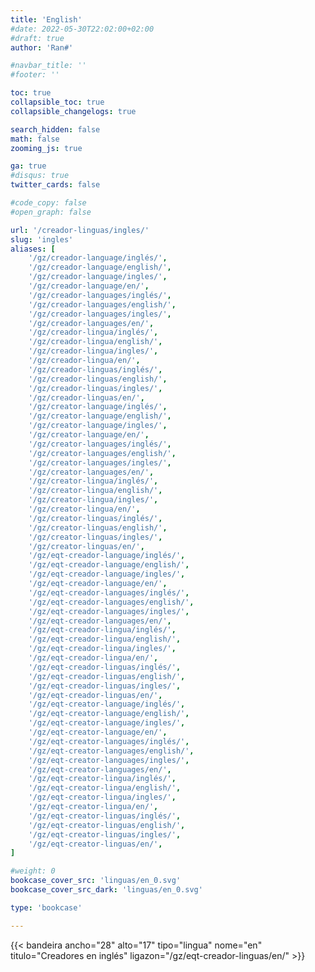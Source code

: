 ```yaml
---
title: 'English'
#date: 2022-05-30T22:02:00+02:00
#draft: true
author: 'Ran#'

#navbar_title: ''
#footer: ''

toc: true
collapsible_toc: true
collapsible_changelogs: true

search_hidden: false
math: false
zooming_js: true

ga: true
#disqus: true
twitter_cards: false

#code_copy: false
#open_graph: false

url: '/creador-linguas/ingles/'
slug: 'ingles'
aliases: [
    '/gz/creador-language/inglés/',
    '/gz/creador-language/english/',
    '/gz/creador-language/ingles/',
    '/gz/creador-language/en/',
    '/gz/creador-languages/inglés/',
    '/gz/creador-languages/english/',
    '/gz/creador-languages/ingles/',
    '/gz/creador-languages/en/',
    '/gz/creador-lingua/inglés/',
    '/gz/creador-lingua/english/',
    '/gz/creador-lingua/ingles/',
    '/gz/creador-lingua/en/',
    '/gz/creador-linguas/inglés/',
    '/gz/creador-linguas/english/',
    '/gz/creador-linguas/ingles/',
    '/gz/creador-linguas/en/',
    '/gz/creator-language/inglés/',
    '/gz/creator-language/english/',
    '/gz/creator-language/ingles/',
    '/gz/creator-language/en/',
    '/gz/creator-languages/inglés/',
    '/gz/creator-languages/english/',
    '/gz/creator-languages/ingles/',
    '/gz/creator-languages/en/',
    '/gz/creator-lingua/inglés/',
    '/gz/creator-lingua/english/',
    '/gz/creator-lingua/ingles/',
    '/gz/creator-lingua/en/',
    '/gz/creator-linguas/inglés/',
    '/gz/creator-linguas/english/',
    '/gz/creator-linguas/ingles/',
    '/gz/creator-linguas/en/',
    '/gz/eqt-creador-language/inglés/',
    '/gz/eqt-creador-language/english/',
    '/gz/eqt-creador-language/ingles/',
    '/gz/eqt-creador-language/en/',
    '/gz/eqt-creador-languages/inglés/',
    '/gz/eqt-creador-languages/english/',
    '/gz/eqt-creador-languages/ingles/',
    '/gz/eqt-creador-languages/en/',
    '/gz/eqt-creador-lingua/inglés/',
    '/gz/eqt-creador-lingua/english/',
    '/gz/eqt-creador-lingua/ingles/',
    '/gz/eqt-creador-lingua/en/',
    '/gz/eqt-creador-linguas/inglés/',
    '/gz/eqt-creador-linguas/english/',
    '/gz/eqt-creador-linguas/ingles/',
    '/gz/eqt-creador-linguas/en/',
    '/gz/eqt-creator-language/inglés/',
    '/gz/eqt-creator-language/english/',
    '/gz/eqt-creator-language/ingles/',
    '/gz/eqt-creator-language/en/',
    '/gz/eqt-creator-languages/inglés/',
    '/gz/eqt-creator-languages/english/',
    '/gz/eqt-creator-languages/ingles/',
    '/gz/eqt-creator-languages/en/',
    '/gz/eqt-creator-lingua/inglés/',
    '/gz/eqt-creator-lingua/english/',
    '/gz/eqt-creator-lingua/ingles/',
    '/gz/eqt-creator-lingua/en/',
    '/gz/eqt-creator-linguas/inglés/',
    '/gz/eqt-creator-linguas/english/',
    '/gz/eqt-creator-linguas/ingles/',
    '/gz/eqt-creator-linguas/en/',
]

#weight: 0
bookcase_cover_src: 'linguas/en_0.svg'
bookcase_cover_src_dark: 'linguas/en_0.svg'

type: 'bookcase'

---
```


{{< bandeira ancho="28" alto="17" tipo="lingua" nome="en" titulo="Creadores en inglés" ligazon="/gz/eqt-creador-linguas/en/" >}}
